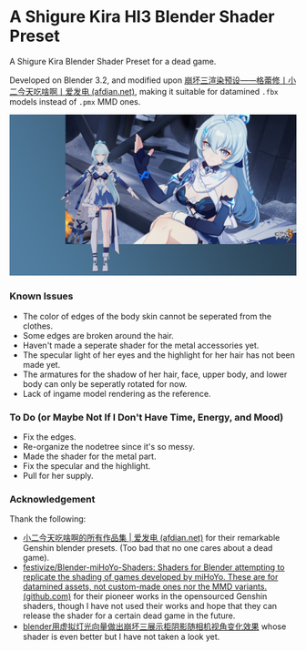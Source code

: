 # A Shigure Kira HI3 Blender Shader Preset

A Shigure Kira Blender Shader Preset for a dead game.

Developed on Blender 3.2, and modified upon [崩坏三渲染预设——格蕾修丨小二今天吃啥啊丨爱发电 (afdian.net)](https://afdian.net/p/7bde3106e7cf11ecab9452540025c377), making it suitable for datamined `.fbx` models instead of `.pmx` MMD ones.

![1681025169746](image/README/1681025169746.png)

### Known Issues

- The color of edges of the body skin cannot be seperated from the clothes.
- Some edges are broken around the hair.
- Haven't made a seperate shader for the metal accessories yet.
- The specular light of her eyes and the highlight for her hair has not been made yet.
- The armatures for the shadow of her hair, face, upper body, and lower body can only be seperatly rotated for now.
- Lack of ingame model rendering as the reference.

### To Do (or Maybe Not If I Don't Have Time, Energy, and Mood)

- Fix the edges.
- Re-organize the nodetree since it's so messy.
- Made the shader for the metal part.
- Fix the specular and the highlight.
- Pull for her supply.

### Acknowledgement

Thank the following:

- [小二今天吃啥啊的所有作品集 | 爱发电 (afdian.net)](https://afdian.net/a/xiaoer/album) for their remarkable Genshin blender presets. (Too bad that no one cares about a dead game).
- [festivize/Blender-miHoYo-Shaders: Shaders for Blender attempting to replicate the shading of games developed by miHoYo. These are for datamined assets, not custom-made ones nor the MMD variants. (github.com)](https://github.com/festivize/Blender-miHoYo-Shaders) for their pioneer works in the opensourced Genshin shaders, though I have not used their works and hope that they can release the shader for a certain dead game in the future.
- [blender用虚拟灯光向量做出崩坏三展示柜阴影随相机视角变化效果](https://www.bilibili.com/video/BV1ua4y1M7v2) whose shader is even better but I have not taken a look yet.
